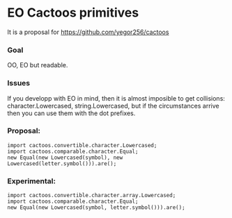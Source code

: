 # EO Cactoos primitives
It is a proposal for https://github.com/yegor256/cactoos

### Goal
OO, EO but readable.

### Issues
If you developp with EO in mind, then it is almost imposible to get collisions:
character.Lowercased, string.Lowercased, but if the circumstances arrive then
you can use them with the dot prefixes.

### Proposal:
```
import cactoos.convertible.character.Lowercased;
import cactoos.comparable.character.Equal;
new Equal(new Lowercased(symbol), new Lowercased(letter.symbol())).are();
```

### Experimental:
```
import cactoos.convertible.character.array.Lowercased;
import cactoos.comparable.character.Equal;
new Equal(new Lowercased(symbol, letter.symbol())).are();
```


